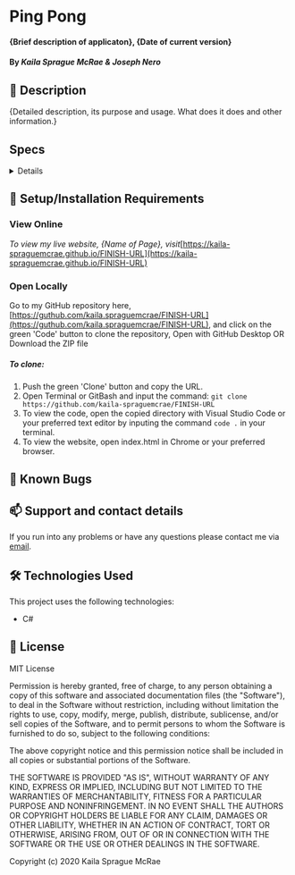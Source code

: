 # Ping Pong

#### {Brief description of applicaton}, {Date of current version}

#### By _**Kaila Sprague McRae & Joseph Nero**_

## 🚩 Description

{Detailed description, its purpose and usage. What does it does and other information.}

## Specs

<details>

| Test | Input | Output |
| :------------- | :------------- | :------------- |
| ****|||
| It will return a range of numbers starting from '1' to the user inputed number |  |  |
| It will replace all numbers divisible by 3 with "ping" |  |  |
| It will replace all numbers divisible by 5 with "pong" |  |  |
| It will replace all numbers divisible by both 3 and 5 with "ping-pong" |  |  |

</details>

## 🔧 Setup/Installation Requirements

### View Online

_To view my live website, {Name of Page}, visit_[https://kaila-spraguemcrae.github.io/FINISH-URL](https://kaila-spraguemcrae.github.io/FINISH-URL)

### Open Locally

Go to my GitHub repository here, [https://guthub.com/kaila.spraguemcrae/FINISH-URL](https://guthub.com/kaila.spraguemcrae/FINISH-URL), and click on the green 'Code' button to clone the repository, Open with GitHub Desktop OR Download the ZIP file

##### To clone:
1. Push the green 'Clone' button and copy the URL.
2. Open Terminal or GitBash and input the command: `git clone https://github.com/kaila-spraguemcrae/FINISH-URL`
3. To view the code, open the copied directory with Visual Studio Code or your preferred text editor by inputing the command `code .` in your terminal.
4. To view the website, open index.html in Chrome or your preferred browser.

## 🐛 Known Bugs

## 📫 Support and contact details

If you run into any problems or have any questions please contact me via [email](mailto:kaila.sprague@icloud.com).

## 🛠️ Technologies Used

This project uses the following technologies:

- C# 

## 📘 License

MIT License

Permission is hereby granted, free of charge, to any person obtaining a copy
of this software and associated documentation files (the "Software"), to deal
in the Software without restriction, including without limitation the rights
to use, copy, modify, merge, publish, distribute, sublicense, and/or sell
copies of the Software, and to permit persons to whom the Software is
furnished to do so, subject to the following conditions:

The above copyright notice and this permission notice shall be included in all
copies or substantial portions of the Software.

THE SOFTWARE IS PROVIDED "AS IS", WITHOUT WARRANTY OF ANY KIND, EXPRESS OR
IMPLIED, INCLUDING BUT NOT LIMITED TO THE WARRANTIES OF MERCHANTABILITY,
FITNESS FOR A PARTICULAR PURPOSE AND NONINFRINGEMENT. IN NO EVENT SHALL THE
AUTHORS OR COPYRIGHT HOLDERS BE LIABLE FOR ANY CLAIM, DAMAGES OR OTHER
LIABILITY, WHETHER IN AN ACTION OF CONTRACT, TORT OR OTHERWISE, ARISING FROM,
OUT OF OR IN CONNECTION WITH THE SOFTWARE OR THE USE OR OTHER DEALINGS IN THE
SOFTWARE.

Copyright (c) 2020 Kaila Sprague McRae